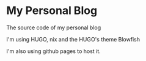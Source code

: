 # My Personal Blog
The source code of my personal blog

I'm using HUGO, nix and the HUGO's theme Blowfish

I'm also using github pages to host it.

